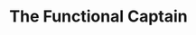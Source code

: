 ---
templateKey: people
name: David Keathley
title: The Functional Captain
img: david-keathley.jpg
twitter: endertux
github: keathleydavidj
bio: David is a code bootcamp graduate who comes from a background in auto mechanics and fintech. As a functional programming advocate, David thinks a lot about reducing cognitive load and barriers to entry for new developers. Outside of work he is into PC gaming, mechanical keyboards, and astronomy.
---